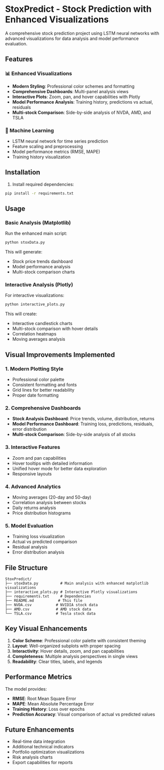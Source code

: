# StoxPredict - Stock Prediction with Enhanced Visualizations

A comprehensive stock prediction project using LSTM neural networks with advanced visualizations for data analysis and model performance evaluation.

## Features

### 📊 Enhanced Visualizations
- **Modern Styling**: Professional color schemes and formatting
- **Comprehensive Dashboards**: Multi-panel analysis views
- **Interactive Plots**: Zoom, pan, and hover capabilities with Plotly
- **Model Performance Analysis**: Training history, predictions vs actual, residuals
- **Multi-stock Comparison**: Side-by-side analysis of NVDA, AMD, and TSLA

### 🤖 Machine Learning
- LSTM neural network for time series prediction
- Feature scaling and preprocessing
- Model performance metrics (RMSE, MAPE)
- Training history visualization

## Installation

1. Install required dependencies:
```bash
pip install -r requirements.txt
```

## Usage

### Basic Analysis (Matplotlib)
Run the enhanced main script:
```bash
python stoxData.py
```

This will generate:
- Stock price trends dashboard
- Model performance analysis
- Multi-stock comparison charts

### Interactive Analysis (Plotly)
For interactive visualizations:
```bash
python interactive_plots.py
```

This will create:
- Interactive candlestick charts
- Multi-stock comparison with hover details
- Correlation heatmaps
- Moving averages analysis

## Visual Improvements Implemented

### 1. **Modern Plotting Style**
- Professional color palette
- Consistent formatting and fonts
- Grid lines for better readability
- Proper date formatting

### 2. **Comprehensive Dashboards**
- **Stock Analysis Dashboard**: Price trends, volume, distribution, returns
- **Model Performance Dashboard**: Training loss, predictions, residuals, error distribution
- **Multi-stock Comparison**: Side-by-side analysis of all stocks

### 3. **Interactive Features**
- Zoom and pan capabilities
- Hover tooltips with detailed information
- Unified hover mode for better data exploration
- Responsive layouts

### 4. **Advanced Analytics**
- Moving averages (20-day and 50-day)
- Correlation analysis between stocks
- Daily returns analysis
- Price distribution histograms

### 5. **Model Evaluation**
- Training loss visualization
- Actual vs predicted comparison
- Residual analysis
- Error distribution analysis

## File Structure

```
StoxPredict/
├── stoxData.py          # Main analysis with enhanced matplotlib visualizations
├── interactive_plots.py # Interactive Plotly visualizations
├── requirements.txt     # Dependencies
├── README.md           # This file
├── NVDA.csv           # NVIDIA stock data
├── AMD.csv            # AMD stock data
└── TSLA.csv           # Tesla stock data
```

## Key Visual Enhancements

1. **Color Scheme**: Professional color palette with consistent theming
2. **Layout**: Well-organized subplots with proper spacing
3. **Interactivity**: Hover details, zoom, and pan capabilities
4. **Completeness**: Multiple analysis perspectives in single views
5. **Readability**: Clear titles, labels, and legends

## Performance Metrics

The model provides:
- **RMSE**: Root Mean Square Error
- **MAPE**: Mean Absolute Percentage Error
- **Training History**: Loss over epochs
- **Prediction Accuracy**: Visual comparison of actual vs predicted values

## Future Enhancements

- Real-time data integration
- Additional technical indicators
- Portfolio optimization visualizations
- Risk analysis charts
- Export capabilities for reports
    
